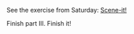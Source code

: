 See the exercise from Saturday: [Scene-it!](../../../../week7/3-saturday/class/exercise1/README.md)

Finish part III. Finish it!